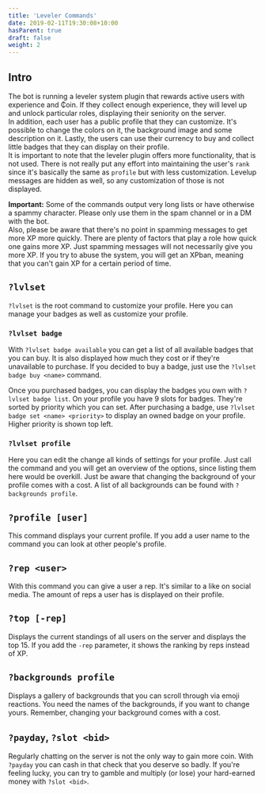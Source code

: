 ```yaml
---
title: 'Leveler Commands'
date: 2019-02-11T19:30:08+10:00
hasParent: true
draft: false
weight: 2
---
```


## Intro

The bot is running a leveler system plugin that rewards active users with experience and ₵oin. If they collect enough experience, they will level up and unlock particular roles, displaying their seniority on the server.  
In addition, each user has a public profile that they can customize. It's possible to change the colors on it, the background image and some description on it. Lastly, the users can use their currency to buy and collect little badges that they can display on their profile.  
It is important to note that the leveler plugin offers more functionality, that is not used. There is not really put any effort into maintaining the user's `rank` since it's basically the same as `profile` but with less customization. Levelup messages are hidden as well, so any customization of those is not displayed.

**Important:** Some of the commands output very long lists or have otherwise a spammy character. Please only use them in the spam channel or in a DM with the bot.  
Also, please be aware that there's no point in spamming messages to get more XP more quickly. There are plenty of factors that play a role how quick one gains more XP. Just spamming messages will not necessarily give you more XP. If you try to abuse the system, you will get an XPban, meaning that you can't gain XP for a certain period of time.

## `?lvlset`

`?lvlset` is the root command to customize your profile. Here you can manage your badges as well as customize your profile.

### `?lvlset badge`

With `?lvlset badge available` you can get a list of all available badges that you can buy. It is also displayed how much they cost or if they're unavailable to purchase. If you decided to buy a badge, just use the `?lvlset badge buy <name>` command.

Once you purchased badges, you can display the badges you own with `?lvlset badge list`. On your profile you have 9 slots for badges. They're sorted by priority which you can set. After purchasing a badge, use `?lvlset badge set <name> <priority>` to display an owned badge on your profile. Higher priority is shown top left.

### `?lvlset profile`

Here you can edit the change all kinds of settings for your profile. Just call the command and you will get an overview of the options, since listing them here would be overkill. Just be aware that changing the background of your profile comes with a cost. A list of all backgrounds can be found with `?backgrounds profile`.

## `?profile [user]`

This command displays your current profile. If you add a user name to the command you can look at other people's profile.

## `?rep <user>`

With this command you can give a user a rep. It's similar to a like on social media. The amount of reps a user has is displayed on their profile.

## `?top [-rep]`

Displays the current standings of all users on the server and displays the top 15. If you add the `-rep` parameter, it shows the ranking by reps instead of XP.

## `?backgrounds profile`

Displays a gallery of backgrounds that you can scroll through via emoji reactions. You need the names of the backgrounds, if you want to change yours. Remember, changing your background comes with a cost.

## `?payday`, `?slot <bid>`

Regularly chatting on the server is not the only way to gain more coin. With `?payday` you can cash in that check that you deserve so badly. If you're feeling lucky, you can try to gamble and multiply (or lose) your hard-earned money with `?slot <bid>`.
